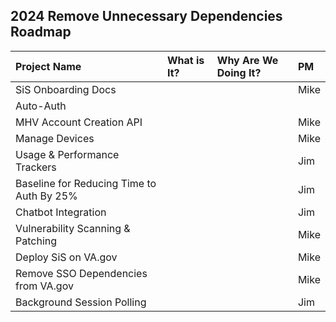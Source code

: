 ## 2024 Remove Unnecessary Dependencies Roadmap

| Project Name          | What is It?       | Why Are We Doing It? | PM |
| :------------- |:------------- | :----- | :----- |
| SiS Onboarding Docs | | | Mike |
| Auto-Auth | | | |
| MHV Account Creation API | | | Mike |
| Manage Devices | | | Mike |
| Usage & Performance Trackers | | | Jim |
| Baseline for Reducing Time to Auth By 25% | | | Jim |
| Chatbot Integration | | | Jim |
| Vulnerability Scanning & Patching | | | Mike |
| Deploy SiS on VA.gov| | | Mike |
| Remove SSO Dependencies from VA.gov | | | Mike |
| Background Session Polling  | | | Jim |



